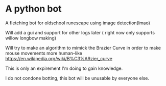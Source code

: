 # A python bot
A fletching bot for oldschool runescape using image detection(lmao)

Will add a gui and support for other logs later ( right now only supports willow longbow making)

Will try to make an algorithm to mimick the Brazier Curve in order to make mouse movements more human-like
https://en.wikipedia.org/wiki/B%C3%A9zier_curve

This is only an expirement I'm doing to gain knowledge.

I do not condone botting, this bot will be unusable by everyone else.
